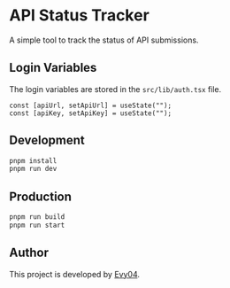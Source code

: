 # API Status Tracker

A simple tool to track the status of API submissions.

## Login Variables

The login variables are stored in the `src/lib/auth.tsx` file.

```tsx
const [apiUrl, setApiUrl] = useState("");
const [apiKey, setApiKey] = useState("");
```

## Development

```bash
pnpm install
pnpm run dev
```

## Production

```bash
pnpm run build
pnpm run start
```

## Author

This project is developed by [Evy04](https://github.com/Evy04).
